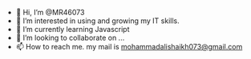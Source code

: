 - 👋 Hi, I’m @MR46073
- 👀 I’m interested in using and growing my IT skills.
- 🌱 I’m currently learning Javascript
- 💞️ I’m looking to collaborate on ...
- 📫 How to reach me. my mail is mohammadalishaikh073@gmail.com

<!---
MR46073/MR46073 is a ✨ special ✨ repository because its `README.md` (this file) appears on your GitHub profile.
You can click the Preview link to take a look at your changes.
--->
